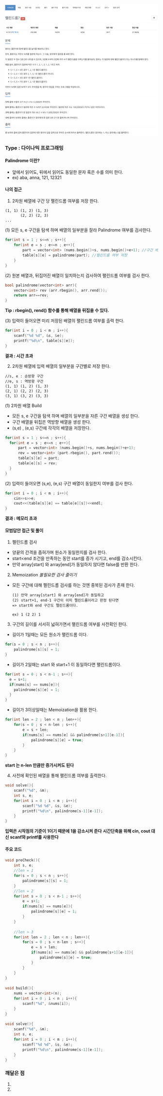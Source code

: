 ![Problem](https://github.com/seongjinkime/problem-solving/blob/master/images/10942.png)
### Type :  다이나믹 프로그래밍

#### Palindrome 이란?
- 앞에서 읽어도, 뒤에서 읽어도 동일한 문자 혹은 수를 의미 한다.  
- ex) aba, anna, 121, 12321

#### 나의 접근
1. 2차원 배열에 구간 당 펠린드롬 여부를 저장 한다.  
  ```
  (1, 1) (1, 2) (1, 3)
         (2, 2) (2, 3)
  ...
  ```  

  (1) 모든 s, e 구간을 탐색 하며 배열의 일부분을 잘라 Palindrome 여부를 검사한다.
  ```cpp
  for(int s = 1 ; s<=n ; s++){
      for(int e = s ; e<=n ; e++){
          part = vector<int> (nums.begin()+s, nums.begin()+e+1); //구간 배열 생성
          table[s][e] = palindrome(part); //펠린드롬 여부 저장
      }
  }
  ```  

  (2) 원본 배열과, 뒤집어진 배열이 일치하는지 검사하여 팰린드롬 여부를 검사 한다.  
  ```cpp
  bool palindrome(vector<int> arr){
      vector<int> rev (arr.rbegin(), arr.rend());
      return arr==rev;
  }
  ```
  **Tip : rbegin(), rend() 함수를 통해 배열을 뒤집을 수 있다.**  

  (3) 입력이 들어오면 미리 저장된 배열의 팰린드롬 여부를 출력 한다.
  ```cpp
  for(int i = 0 ; i < m ; i++){
      scanf("%d %d", &s, &e);
      printf("%d\n", table[s][e]);
  }
  ```

 **결과 : 시간 초과**  

2. 2차원 배열에 입력 배열의 일부분을 구간별로 저장 한다.  
  ```
  //s, e : 순방향 구간  
  //e, s : 역방향 구간  
  (1, 1) (1, 2) (1, 3)
  (2, 1) (2, 2) (2, 3)
  (3, 1) (3, 2) (3, 3)
  ```  

  (1) 2차원 배열 Build  
  - 모든 s, e 구간을 탐색 하며 배열의 일부분을 자른 구간 배열을 생성 한다.
  - 구간 배열을 뒤집은 역방향 배열을 생성 한다.  
  - (s,e) , (e,s) 구간에 각각의 배열을 저장한다.

  ```cpp
  for(int s = 1 ; s<=n ; s++){
    for(int e = s ; e<=n ; e++){
        part = vector<int> (nums.begin()+s, nums.begin()+e+1);
        rev = vector<int> (part.rbegin(), part.rend());
        table[s][e] = part;
        table[e][s] = rev;
    }
  }    
  ```

  (2) 입력이 들어오면 (s,e), (e,s) 구간 배열이 동일한지 여부를 검사 한다.  
  ```cpp
  for(int i = 0 ; i < m ; i++){
      cin>>s>>e;
      cout<<(table[s][e] == table[e][s])<<endl;
  }
  ```
  **결과 : 메모리 초과**  

#### 모범답안 접근 및 풀이

1. 펠린드롬 검사  
- 양끝의 간격을 좁혀가며 원소가 동일한지를 검사 한다.
- start<end 조건을 만족하는 동안 start를 증가 시기고, end를 감소시킨다.  
- 만약 array[start] 와 array[end]가 동일하지 않다면 false를 반환 한다.  

2. Memoization *불필요한 검사 줄이기*
- 모든 구간에 대해 펠린드롬 검사를 하는 것엔 중복된 검사가 존재 한다.  
  ```
  (1) 만약 array[start] 와 array[end]가 동일하고  
  (2) start+1, end-1 구간이 이미 펠린드롬이라고 판정 된다면
  => start와 end 구간도 펠린드롬이다.
  ```
  ```
  ex) 1 (2 2) 1
  ```

3. 구간의 길이를 서서히 넓혀가면서 팰린드롬 여부를 사전확인 한다.  
- 길이가 1일때는 모든 원소가 팰린드롬 이다.  
```cpp
for(s = 0 ; s < n ; s++){
    palindrome[s][s] = 1;
}
```
- 길이가 2일때는 start 와 start+1 이 동일하다면 팰린드롬이다.  
```cpp
for(int s = 0 ; s < n-1 ; s++){
  e = s+1;
  if(nums[s] == nums[e]){
    palindrome[s][e] = 1;
  }
}
```
- 길이가 3이상일때는 Memoization을 활용 한다.  
```cpp
for(int len = 2 ; len < n ; len++){
    for(s = 0 ; s < n-len ; s++){
        e = s + len;
        if(nums[s] == nums[e] && palindrome[s+1][e-1]){
            palindrome[s][e] = true;
        }
    }
}
```
**start 는 n-len 만큼만 증가시켜도 된다**

4. 사전에 확인된 배열을 통해 팰린드롬 여부를 출력한다.  
```cpp
void solve(){
    scanf("%d", &m);
    int s, e;
    for(int i = 0 ; i < m ; i++){
        scanf("%d %d", &s, &e);
        printf("%d\n", palindrome[s-1][e-1]);
    }
}
```
**입력은 시작점의 기준이 1이기 때문에 1을 감소시켜 준다**
**시간단축을 위해 cin, cout 대신 scanf와 printf를 사용한다**


#### 주요 코드
```cpp
void preCheck(){
    int s, e;
    //len = 1
    for(s = 0 ; s < n ; s++){
        palindrome[s][s] = 1;
    }
    //len = 2
    for(int s = 0 ; s < n-1 ; s++){
        e = s+1;
        if(nums[s] == nums[e]){
            palindrome[s][e] = 1;
        }
    }

    //len > 3
    for(int len = 2 ; len < n ; len++){
        for(s = 0 ; s < n-len ; s++){
            e = s + len;
            if(nums[s] == nums[e] && palindrome[s+1][e-1]){
                palindrome[s][e] = true;
            }
        }
    }
}

void build(){
    nums = vector<int>(n);
    for(int i = 0 ; i < n ; i++){
        scanf("%d", &nums[i]);
    }
}

void solve(){
    scanf("%d", &m);
    int s, e;
    for(int i = 0 ; i < m ; i++){
        scanf("%d %d", &s, &e);
        printf("%d\n", palindrome[s-1][e-1]);
    }
}

```

### 깨달은 점
1.
2.
